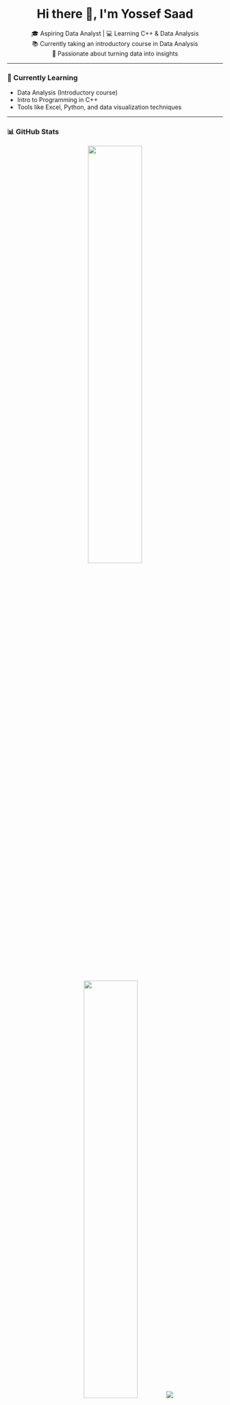<h1 align="center">Hi there 👋, I'm Yossef Saad</h1>

<p align="center">
  🎓 Aspiring Data Analyst | 💻 Learning C++ & Data Analysis <br>
  📚 Currently taking an introductory course in Data Analysis <br>
  🚀 Passionate about turning data into insights
</p>

---

### 🌱 Currently Learning
- Data Analysis (Introductory course)
- Intro to Programming in C++
- Tools like Excel, Python, and data visualization techniques

---

### 📊 GitHub Stats
<p align="center">
  <img height="50%" width="auto" src="https://github-readme-stats.vercel.app/api?username=Yossef111c&show_icons=true&count_private=true&theme=darcula&hide_border=true&hide=issues,contribs&bg_color=00000000">
  <img height="50%" width="auto" src="https://github-readme-stats.vercel.app/api/top-langs/?username=Yossef111c&layout=compact&hide_border=true&theme=darcula&bg_color=00000000&langs_count=6&hide=jupyter%20notebook,tex,css,php">
  <img src="https://github-readme-streak-stats.herokuapp.com?user=Yossef111c&theme=darcula&hide_border=true&background=FFFFFF00">
</p>

---

### ☕ Follow Me on Facebook

<p align="center">
  <a href="https://www.facebook.com/yossef.saad.925" target="_blank">
    <img src="https://img.shields.io/badge/Facebook-Follow-blue?style=for-the-badge&logo=facebook&logoColor=white" alt="Follow me on Facebook"/>
  </a>
</p>

---

### 📫 Connect With Me

- 📧 Email: [yossefsaadcr7@gmail.com](mailto:yossefsaadcr7@gmail.com)
- 💼 LinkedIn: [Yossef Saad](https://www.linkedin.com/in/yossef-saad-7065aa275/)
- 📱 WhatsApp: [+201558377068](https://wa.me/201558377068)



